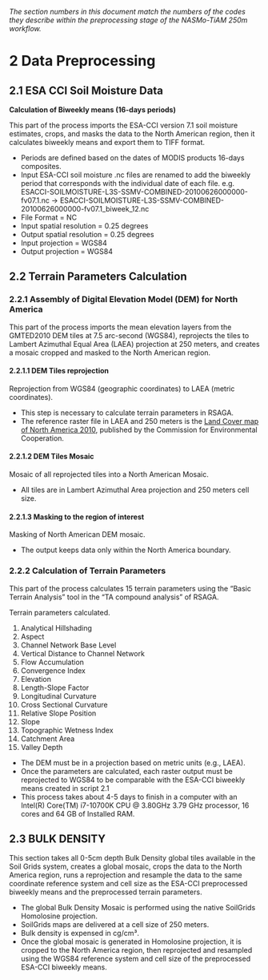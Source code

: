 *The section numbers in this document match the numbers of the codes they describe within the preprocessing stage of the NASMo-TiAM 250m workflow.*

# 2 Data Preprocessing
## 2.1 ESA CCI Soil Moisture Data
**Calculation of Biweekly means (16-days periods)**

This part of the process imports the ESA-CCI version 7.1 soil moisture estimates, crops, and masks the data to the North American region, then it calculates biweekly means and export them to TIFF format.
* Periods are defined based on the dates of MODIS products 16-days composites.
* Input ESA-CCI soil moisture .nc files are renamed to add the biweekly period that corresponds with the individual date of each file.
e.g. ESACCI-SOILMOISTURE-L3S-SSMV-COMBINED-20100626000000-fv07.1.nc  ->  ESACCI-SOILMOISTURE-L3S-SSMV-COMBINED-20100626000000-fv07.1_biweek_12.nc
* File Format = NC
* Input spatial resolution = 0.25 degrees
* Output spatial resolution = 0.25 degrees
* Input projection = WGS84
* Output projection = WGS84

## 2.2 Terrain Parameters Calculation
### 2.2.1 Assembly of Digital Elevation Model (DEM) for North America
This part of the process imports the mean elevation layers from the GMTED2010 DEM tiles at 7.5 arc-second (WGS84), reprojects the tiles to Lambert Azimuthal Equal Area (LAEA) projection at 250 meters, and creates a mosaic cropped and masked to the North American region.
#### 2.2.1.1 DEM Tiles reprojection
Reprojection from WGS84 (geographic coordinates) to LAEA (metric coordinates).
* This step is necessary to calculate terrain parameters in RSAGA.
* The reference raster file in LAEA and 250 meters is the [Land Cover map of North America 2010](http://www.cec.org/north-american-environmental-atlas/land-cover-2010-modis-250m/), published by the Commission for Environmental Cooperation.
#### 2.2.1.2	DEM Tiles Mosaic
Mosaic of all reprojected tiles into a North American Mosaic.
* All tiles are in Lambert Azimuthal Area projection and 250 meters cell size.
#### 2.2.1.3	Masking to the region of interest
Masking of North American DEM mosaic.
* The output keeps data only within the North America boundary.
### 2.2.2	Calculation of Terrain Parameters
This part of the process calculates 15 terrain parameters using the “Basic Terrain Analysis” tool in the “TA compound analysis” of RSAGA.

Terrain parameters calculated.
1.	Analytical Hillshading
2.	Aspect
3.	Channel Network Base Level
4.	Vertical Distance to Channel Network
5.	Flow Accumulation
6.	Convergence Index
7.	Elevation
8.	Length-Slope Factor
9.	Longitudinal Curvature
10.	Cross Sectional Curvature
11.	Relative Slope Position
12.	Slope
13.	Topographic Wetness Index
14.	Catchment Area
15.	Valley Depth
-	The DEM must be in a projection based on metric units (e.g., LAEA).
-	Once the parameters are calculated, each raster output must be reprojected to WGS84 to be comparable with the ESA-CCI biweekly means created in script 2.1
-	This process takes about 4-5 days to finish in a computer with an Intel(R) Core(TM) i7-10700K CPU @ 3.80GHz 3.79 GHz processor, 16 cores and 64 GB of Installed RAM.
## 2.3	BULK DENSITY
This section takes all 0-5cm depth Bulk Density global tiles available in the Soil Grids system, creates a global mosaic, crops the data to the North America region, runs a reprojection and resample the data to the same coordinate reference system and cell size as the ESA-CCI preprocessed biweekly means and the preprocessed terrain parameters.
-	The global Bulk Density Mosaic is performed using the native SoilGrids Homolosine projection.
-	SoilGrids maps are delivered at a cell size of 250 meters.
-	Bulk density is expensed in cg/cm³.
-	Once the global mosaic is generated in Homolosine projection, it is cropped to the North America region, then reprojected and resampled using the WGS84 reference system and cell size of the preprocessed ESA-CCI biweekly means.


